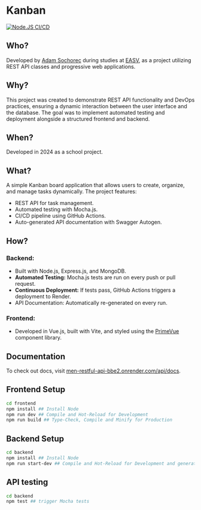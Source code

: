 # Kanban
[![Node.JS CI/CD](https://github.com/adamsochorec/kanban/actions/workflows/main.yml/badge.svg)](https://github.com/adamsochorec/kanban/actions/workflows/main.yml)
## Who?

Developed by [Adam Sochorec](https://www.linkedin.com/in/adamsochorec) during studies at [EASV](https://www.easv.dk), as a project utilizing REST API classes and progressive web applications.

## Why?

This project was created to demonstrate REST API functionality and DevOps practices, ensuring a dynamic interaction between the user interface and the database. The goal was to implement automated testing and deployment alongside a structured frontend and backend.

## When?

Developed in 2024 as a school project.

## What?

A simple Kanban board application that allows users to create, organize, and manage tasks dynamically. The project features:

- REST API for task management.
- Automated testing with Mocha.js.
- CI/CD pipeline using GitHub Actions.
- Auto-generated API documentation with Swagger Autogen.

## How?

### Backend:
- Built with Node.js, Express.js, and MongoDB.
- **Automated Testing:** Mocha.js tests are run on every push or pull request.
- **Continuous Deployment:** If tests pass, GitHub Actions triggers a deployment to Render.
- API Documentation: Automatically re-generated on every run.

### Frontend: 
- Developed in Vue.js, built with Vite, and styled using the [PrimeVue](https://www.primevue.org) component library.

## Documentation

To check out docs, visit [men-restful-api-bbe2.onrender.com/api/docs](https://men-restful-api-bbe2.onrender.com/docs/).

## Frontend Setup

```sh
cd frontend
npm install ## Install Node
npm run dev ## Compile and Hot-Reload for Development
npm run build ## Type-Check, Compile and Minify for Production
```

## Backend Setup

```sh
cd backend
npm install ## Install Node
npm run start-dev ## Compile and Hot-Reload for Development and generate API docs
```
## API testing

```sh
cd backend
npm test ## trigger Mocha tests 
```
